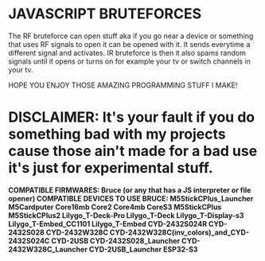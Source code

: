 # JAVASCRIPT BRUTEFORCES
The RF bruteforce can open stuff aka if you go near a device or something that uses RF signals to open it can be opened with it. It sends everytime a different signal and activates.
IR bruteforce is then it also spams random signals until it opens or turns on for example your tv or switch channels in your tv.

HOPE YOU ENJOY THOSE AMAZING PROGRAMMING STUFF I MAKE!

# DISCLAIMER: It's your fault if you do something bad with my projects cause those ain't made for a bad use it's just for experimental stuff.

**COMPATIBLE FIRMWARES: Bruce (or any that has a JS interpreter or file opener)
COMPATIBLE DEVICES TO USE BRUCE: M5StickCPlus_Launcher M5Cardputer Core16mb Core2 Core4mb CoreS3 M5StickCPlus M5StickCPlus2 Lilygo_T-Deck-Pro Lilygo_T-Deck Lilygo_T-Display-s3 Lilygo_T-Embed_CC1101 Lilygo_T-Embed CYD-2432S024R CYD-2432S028 CYD-2432W328C CYD-2432W328C(inv_colors)_and_CYD-2432S024C CYD-2USB CYD-2432S028_Launcher CYD-2432W328C_Launcher CYD-2USB_Launcher ESP32-S3**
